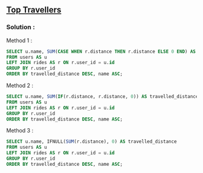## [Top Travellers](https://leetcode.com/problems/top-travellers)

### Solution :

Method 1 :
```sql
SELECT u.name, SUM(CASE WHEN r.distance THEN r.distance ELSE 0 END) AS travelled_distance
FROM users AS u
LEFT JOIN rides AS r ON r.user_id = u.id
GROUP BY r.user_id
ORDER BY travelled_distance DESC, name ASC;
```

Method 2 :
```sql
SELECT u.name, SUM(IF(r.distance, r.distance, 0)) AS travelled_distance
FROM users AS u
LEFT JOIN rides AS r ON r.user_id = u.id
GROUP BY r.user_id
ORDER BY travelled_distance DESC, name ASC;
```

Method 3 :
```sql
SELECT u.name, IFNULL(SUM(r.distance), 0) AS travelled_distance
FROM users AS u
LEFT JOIN rides AS r ON r.user_id = u.id
GROUP BY r.user_id
ORDER BY travelled_distance DESC, name ASC;
```
